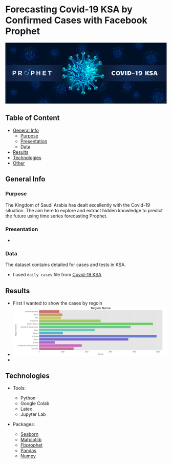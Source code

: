 # Forecasting Covid-19 KSA by Confirmed Cases with Facebook Prophet


![a](https://github.com/RahafSh/SDA_DS_FinalProject/blob/main/Images/coverpage.png "Logo Title Text 1")

 ## Table of Content
- [General Info](#general-Info)
  - [Purpose](#purpose)
  - [Presentation](#presentation)
  - [Data](#data)
- [Results](#results)
- [Technologies](#technologies)
- [Other](#other)

## General Info
 
### Purpose
The Kingdom of Saudi Arabia has dealt excellently with the Covid-19 situation. 
The aim here to explore and extract hidden knowledge to predict the future using time series forecasting Prophet.

### Presentation
 - 
### Data
The dataset contains detailed for cases and tests in KSA.
 - I used `daily cases` file from [Covid-19 KSA](https://www.kaggle.com/fahdahalalyan/covid19-ksa)

## Results
 - First I wanted to show the cases by regoin 
 - ![b](https://github.com/RahafSh/SDA_DS_FinalProject/blob/main/Images/02.PNG)
 - 
## Technologies
 - Tools:
    - Python
    - Google Colab
    - Latex 
    - Jupyter Lab
    
 - Packages:
    - [Seaborn](https://seaborn.pydata.org/index.html#)
    - [Matplotlib](https://matplotlib.org/3.1.0/tutorials/colors/colormaps.html)
    - [Fbprophet](https://facebook.github.io/prophet/docs/quick_start.html)
    - [Pandas](https://pandas.pydata.org/)
    - [Numpy](https://numpy.org/doc/stable/contents.html)
    
